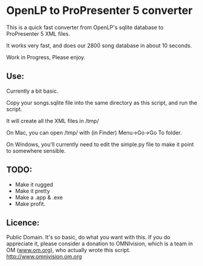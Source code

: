 # OpenLP to ProPresenter 5 converter

This is a quick fast converter from OpenLP's sqlite database to ProPresenter 5 XML files.

It works very fast, and does our 2800 song database in about 10 seconds.

Work in Progress, Please enjoy.

## Use:

Currently a bit basic.

Copy your songs.sqlite file into the same directory as this script, and run the script.

It will create all the XML files in /tmp/

On Mac, you can open /tmp/ with (in Finder) Menu->Go->Go To folder.

On Windows, you'll currently need to edit the simple.py file to make it point to somewhere sensible.


## TODO:

- Make it rugged
- Make it pretty
- Make a .app & .exe
- Make profit.

## Licence:

Public Domain.  It's so basic, do what you want with this.  If you do appreciate it, please
consider a donation to OMNIvision, which is a team in OM (www.om.org), who actually wrote this
script. http://www.omnivision.om.org


